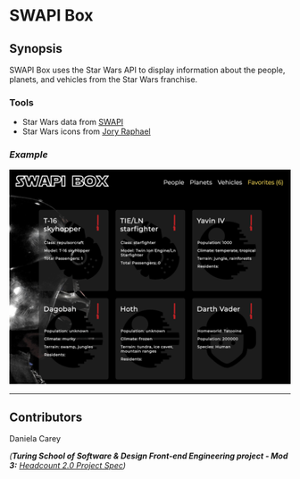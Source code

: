 # SWAPI Box 

## Synopsis

SWAPI Box uses the Star Wars API to display information about the people, planets, and vehicles from the Star Wars franchise. 

### Tools 

* Star Wars data from [SWAPI](https://swapi.co/documentation)
* Star Wars icons from [Jory Raphael](https://dribbble.com/shots/1308281-Free-Star-Wars-Icons)

### *Example* 

![main screen](./src/images/main.png)

---

## Contributors

Daniela Carey

_(**Turing School of Software & Design Front-end Engineering project - Mod 3:** [Headcount 2.0 Project Spec](https://github.com/turingschool-examples/headcount2.0))_ 

